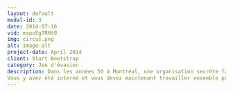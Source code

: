 ```yaml
---
layout: default
modal-id: 3
date: 2014-07-16
vid: mxpvEg7RHt0
img: circus.png
alt: image-alt
project-date: April 2014
client: Start Bootstrap
category: Jeu d'évasion
description: Dans les années 50 à Montréal, une organisation secrète fait des tests sur l'esprit de ses patients, sous le couvert d'une asile psychiatrique. 
Vous y avez été interné et vous devez maintenant travailler ensemble pour résoudre les énigmes,échapper aux obstacles et réussir à retrouver votre liberté, à la fois dans l'asile et dans votre propre esprit.
---
```

